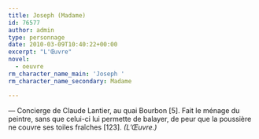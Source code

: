 ```yaml
---
title: Joseph (Madame)
id: 76577
author: admin
type: personnage
date: 2010-03-09T10:40:22+00:00
excerpt: "L'Œuvre"
novel:
  - oeuvre
rm_character_name_main: 'Joseph '
rm_character_name_secondary: Madame

---
```

— Concierge de Claude Lantier, au quai Bourbon [5]. Fait le ménage du peintre, sans que celui-ci lui permette de balayer, de peur que la poussière ne couvre ses toiles fraîches [123]. _(L&rsquo;Œuvre.)_